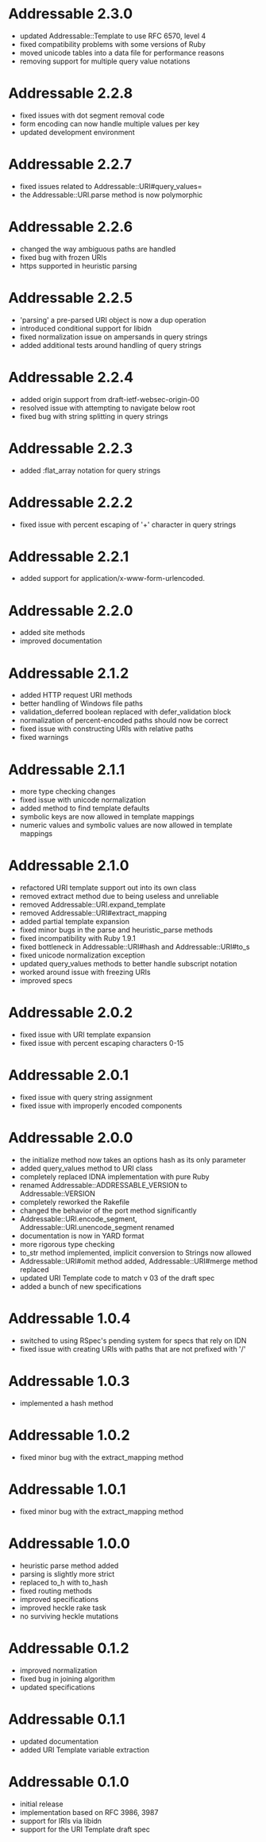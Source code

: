 # Addressable 2.3.0
- updated Addressable::Template to use RFC 6570, level 4
- fixed compatibility problems with some versions of Ruby
- moved unicode tables into a data file for performance reasons
- removing support for multiple query value notations

# Addressable 2.2.8
- fixed issues with dot segment removal code
- form encoding can now handle multiple values per key
- updated development environment

# Addressable 2.2.7
- fixed issues related to Addressable::URI#query_values=
- the Addressable::URI.parse method is now polymorphic

# Addressable 2.2.6
- changed the way ambiguous paths are handled
- fixed bug with frozen URIs
- https supported in heuristic parsing

# Addressable 2.2.5
- 'parsing' a pre-parsed URI object is now a dup operation
- introduced conditional support for libidn
- fixed normalization issue on ampersands in query strings
- added additional tests around handling of query strings

# Addressable 2.2.4
- added origin support from draft-ietf-websec-origin-00
- resolved issue with attempting to navigate below root
- fixed bug with string splitting in query strings

# Addressable 2.2.3
- added :flat_array notation for query strings

# Addressable 2.2.2
- fixed issue with percent escaping of '+' character in query strings

# Addressable 2.2.1
- added support for application/x-www-form-urlencoded.

# Addressable 2.2.0
- added site methods
- improved documentation

# Addressable 2.1.2
- added HTTP request URI methods
- better handling of Windows file paths
- validation_deferred boolean replaced with defer_validation block
- normalization of percent-encoded paths should now be correct
- fixed issue with constructing URIs with relative paths
- fixed warnings

# Addressable 2.1.1
- more type checking changes
- fixed issue with unicode normalization
- added method to find template defaults
- symbolic keys are now allowed in template mappings
- numeric values and symbolic values are now allowed in template mappings

# Addressable 2.1.0
- refactored URI template support out into its own class
- removed extract method due to being useless and unreliable
- removed Addressable::URI.expand_template
- removed Addressable::URI#extract_mapping
- added partial template expansion
- fixed minor bugs in the parse and heuristic_parse methods
- fixed incompatibility with Ruby 1.9.1
- fixed bottleneck in Addressable::URI#hash and Addressable::URI#to_s
- fixed unicode normalization exception
- updated query_values methods to better handle subscript notation
- worked around issue with freezing URIs
- improved specs

# Addressable 2.0.2
- fixed issue with URI template expansion
- fixed issue with percent escaping characters 0-15

# Addressable 2.0.1
- fixed issue with query string assignment
- fixed issue with improperly encoded components

# Addressable 2.0.0
- the initialize method now takes an options hash as its only parameter
- added query_values method to URI class
- completely replaced IDNA implementation with pure Ruby
- renamed Addressable::ADDRESSABLE_VERSION to Addressable::VERSION
- completely reworked the Rakefile
- changed the behavior of the port method significantly
- Addressable::URI.encode_segment, Addressable::URI.unencode_segment renamed
- documentation is now in YARD format
- more rigorous type checking
- to_str method implemented, implicit conversion to Strings now allowed
- Addressable::URI#omit method added, Addressable::URI#merge method replaced
- updated URI Template code to match v 03 of the draft spec
- added a bunch of new specifications

# Addressable 1.0.4
- switched to using RSpec's pending system for specs that rely on IDN
- fixed issue with creating URIs with paths that are not prefixed with '/'

# Addressable 1.0.3
- implemented a hash method

# Addressable 1.0.2
- fixed minor bug with the extract_mapping method

# Addressable 1.0.1
- fixed minor bug with the extract_mapping method

# Addressable 1.0.0
- heuristic parse method added
- parsing is slightly more strict
- replaced to_h with to_hash
- fixed routing methods
- improved specifications
- improved heckle rake task
- no surviving heckle mutations

# Addressable 0.1.2
- improved normalization
- fixed bug in joining algorithm
- updated specifications
  
# Addressable 0.1.1
- updated documentation
- added URI Template variable extraction
  
# Addressable 0.1.0
- initial release
- implementation based on RFC 3986, 3987
- support for IRIs via libidn
- support for the URI Template draft spec
